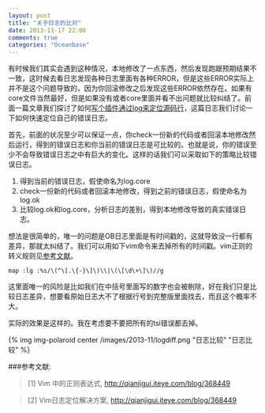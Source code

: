 ```yaml
---
layout: post
title: "关于日志的比对"
date: 2013-11-17 22:00
comments: true
categories: "Oceanbase"
---
```


  有时候我们其实会遇到这种情况，本地修改了一点东西，然后发现跑跟预期结果不一致，这时候去看日志发现各种日志里面有各种ERROR，但是这些ERROR实际上并不是这个问题导致的，因为你回滚修改之后发现这些ERROR依然存在。如果有core文件当然最好，但是如果没有或者core里面并看不出问题就比较纠结了。前面一篇文章我们探讨了如何[写个插件通过log来定位源码行][2]，这篇日志我们讨论一下如何快速定位自己的错误日志。
  
  首先，前面的状况至少可以保证一点，你check一份新的代码或者回滚本地修改然后运行，得到的错误日志和你当前的错误日志是可比较的。也就是说，你的错误至少不会导致错误日志之中有巨大的变化。这样的话我们可以采取如下的策略比较错误日志。

  1. 得到当前的错误日志，假使命名为log.core
  2. check一份新的代码或者回滚本地修改，得到之前的错误日志，假使命名为log.ok
  3. 比较log.ok和log.core，分析日志的差别，得到本地修改导致的真实错误日志。

  想法是很简单的，唯一的问题是OB日志里面是有时间戳的，这就导致没一行都有差异，那就太纠结了。我们可以用如下vim命令来去掉所有的时间戳。vim正则的转义规则见[参考文献][1]。

	map :lg :%s/\(^\[.\{-}\]\)\\|\(\[\d\+\]\)//g

  这里面唯一的风险是比如我们在中括号里面写的数字也会被剔除，好在我们只是比较日志差异，想要看原始日志大不了根据行号到完整版里面找去，而且这个概率不大。

  <!-- more -->

  实际的效果是这样的。我在考虑要不要把所有的tsi错误都去掉。

  {% img img-polaroid center /images/2013-11/logdiff.png "日志比较" "日志比较" %}

[1]: http://qianjigui.iteye.com/blog/368449 "Vim 中的正则表达式"
[2]: http://qianjigui.iteye.com/blog/368449 "Vim日志定位解决方案"

###参考文献:

>\[1] Vim 中的正则表达式, <http://qianjigui.iteye.com/blog/368449>

>\[2] Vim日志定位解决方案, <http://qianjigui.iteye.com/blog/368449>